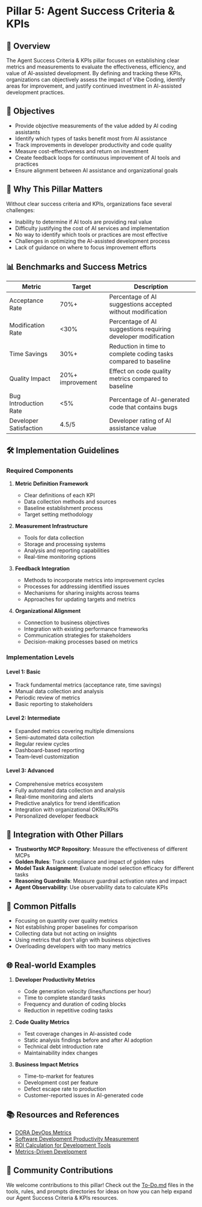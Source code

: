 # Pillar 5: Agent Success Criteria & KPIs

## 📌 Overview

The Agent Success Criteria & KPIs pillar focuses on establishing clear metrics and measurements to evaluate the effectiveness, efficiency, and value of AI-assisted development. By defining and tracking these KPIs, organizations can objectively assess the impact of Vibe Coding, identify areas for improvement, and justify continued investment in AI-assisted development practices.

## 🎯 Objectives

- Provide objective measurements of the value added by AI coding assistants
- Identify which types of tasks benefit most from AI assistance
- Track improvements in developer productivity and code quality
- Measure cost-effectiveness and return on investment
- Create feedback loops for continuous improvement of AI tools and practices
- Ensure alignment between AI assistance and organizational goals

## 🌟 Why This Pillar Matters

Without clear success criteria and KPIs, organizations face several challenges:
- Inability to determine if AI tools are providing real value
- Difficulty justifying the cost of AI services and implementation
- No way to identify which tools or practices are most effective
- Challenges in optimizing the AI-assisted development process
- Lack of guidance on where to focus improvement efforts

## 📊 Benchmarks and Success Metrics

| Metric | Target | Description |
|--------|--------|-------------|
| Acceptance Rate | 70%+ | Percentage of AI suggestions accepted without modification |
| Modification Rate | <30% | Percentage of AI suggestions requiring developer modification |
| Time Savings | 30%+ | Reduction in time to complete coding tasks compared to baseline |
| Quality Impact | 20%+ improvement | Effect on code quality metrics compared to baseline |
| Bug Introduction Rate | <5% | Percentage of AI-generated code that contains bugs |
| Developer Satisfaction | 4.5/5 | Developer rating of AI assistance value |

## 🛠️ Implementation Guidelines

### Required Components

1. **Metric Definition Framework**
   - Clear definitions of each KPI
   - Data collection methods and sources
   - Baseline establishment process
   - Target setting methodology

2. **Measurement Infrastructure**
   - Tools for data collection
   - Storage and processing systems
   - Analysis and reporting capabilities
   - Real-time monitoring options

3. **Feedback Integration**
   - Methods to incorporate metrics into improvement cycles
   - Processes for addressing identified issues
   - Mechanisms for sharing insights across teams
   - Approaches for updating targets and metrics

4. **Organizational Alignment**
   - Connection to business objectives
   - Integration with existing performance frameworks
   - Communication strategies for stakeholders
   - Decision-making processes based on metrics

### Implementation Levels

#### Level 1: Basic
- Track fundamental metrics (acceptance rate, time savings)
- Manual data collection and analysis
- Periodic review of metrics
- Basic reporting to stakeholders

#### Level 2: Intermediate
- Expanded metrics covering multiple dimensions
- Semi-automated data collection
- Regular review cycles
- Dashboard-based reporting
- Team-level customization

#### Level 3: Advanced
- Comprehensive metrics ecosystem
- Fully automated data collection and analysis
- Real-time monitoring and alerts
- Predictive analytics for trend identification
- Integration with organizational OKRs/KPIs
- Personalized developer feedback

## 🔄 Integration with Other Pillars

- **Trustworthy MCP Repository**: Measure the effectiveness of different MCPs
- **Golden Rules**: Track compliance and impact of golden rules
- **Model Task Assignment**: Evaluate model selection efficacy for different tasks
- **Reasoning Guardrails**: Measure guardrail activation rates and impact
- **Agent Observability**: Use observability data to calculate KPIs

## 🚫 Common Pitfalls

- Focusing on quantity over quality metrics
- Not establishing proper baselines for comparison
- Collecting data but not acting on insights
- Using metrics that don't align with business objectives
- Overloading developers with too many metrics

## 🌐 Real-world Examples

1. **Developer Productivity Metrics**
   - Code generation velocity (lines/functions per hour)
   - Time to complete standard tasks
   - Frequency and duration of coding blocks
   - Reduction in repetitive coding tasks

2. **Code Quality Metrics**
   - Test coverage changes in AI-assisted code
   - Static analysis findings before and after AI adoption
   - Technical debt introduction rate
   - Maintainability index changes

3. **Business Impact Metrics**
   - Time-to-market for features
   - Development cost per feature
   - Defect escape rate to production
   - Customer-reported issues in AI-generated code

## 📚 Resources and References

- [DORA DevOps Metrics](https://cloud.google.com/blog/products/devops-sre/using-the-four-keys-to-measure-your-devops-performance)
- [Software Development Productivity Measurement](https://example.com/productivity-measurement)
- [ROI Calculation for Development Tools](https://example.com/dev-tool-roi)
- [Metrics-Driven Development](https://example.com/metrics-driven-dev)

## 🤝 Community Contributions

We welcome contributions to this pillar! Check out the [To-Do.md](./tools/To-do.md) files in the tools, rules, and prompts directories for ideas on how you can help expand our Agent Success Criteria & KPIs resources.

